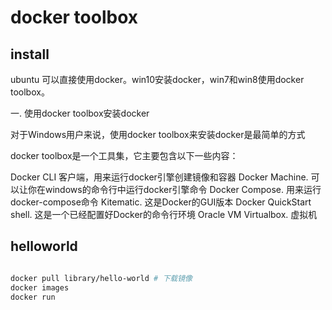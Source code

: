 # docker toolbox



## install

ubuntu 可以直接使用docker。win10安装docker，win7和win8使用docker toolbox。



一. 使用docker toolbox安装docker

对于Windows用户来说，使用docker toolbox来安装docker是最简单的方式

docker toolbox是一个工具集，它主要包含以下一些内容：

Docker CLI 客户端，用来运行docker引擎创建镜像和容器
Docker Machine. 可以让你在windows的命令行中运行docker引擎命令
Docker Compose. 用来运行docker-compose命令
Kitematic. 这是Docker的GUI版本
Docker QuickStart shell. 这是一个已经配置好Docker的命令行环境
Oracle VM Virtualbox. 虚拟机

## helloworld

``` bash

docker pull library/hello-world # 下载镜像
docker images
docker run  
```